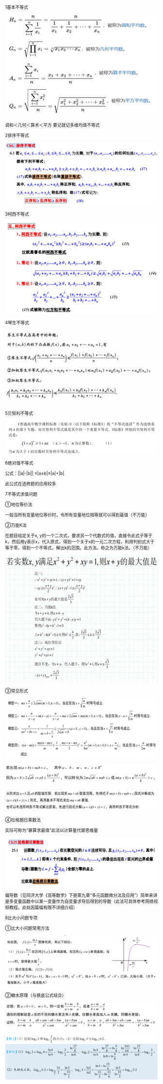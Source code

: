 1基本不等式

![image-20250129173505735](不等式.assets/image-20250129173505735.png)

调和＜几何＜算术＜平方  要记就记多维均值不等式



2排序不等式

![image-20250129173516260](不等式.assets/image-20250129173516260.png)



3柯西不等式

![image-20250129173525185](不等式.assets/image-20250129173525185.png)

4琴生不等式

![image-20250129173531611](不等式.assets/image-20250129173531611.png)

5贝努利不等式

![image-20250129173537691](不等式.assets/image-20250129173537691.png)

6绝对值不等式

公式：||a|-|b|| ≤|a±b|≤|a|+|b|

此公式在选修题的应用较多



7不等式求值问题

①地位等价法

一般当所有变量地位等价时，令所有变量地位相等就可以得到最值（不万能）

②万能K法

在题目给定关于x, y的一个二次式，要求另一个代数式的值，直接令此式子等于k，然后用y表示x，代入原式，得到一个关于x的一元二次方程，利用判别式大于等于零，得到一个不等式，解出k的范围。此方法，称之为万能k法。（不万能）

![image-20250129173604138](不等式.assets/image-20250129173604138.png)

③常见形式

![image-20250129173610459](不等式.assets/image-20250129173610459.png)

![image-20250129173614305](不等式.assets/image-20250129173614305.png)

![image-20250129173617706](不等式.assets/image-20250129173617706.png)

④拉格朗日乘数法

实际可称为“暴算求最值”此法以计算量代替思维量

![image-20250129173624459](不等式.assets/image-20250129173624459.png)

偏导数（见同济大学《高等数学》下册第九章“多元函数微分法及应用”）简单来讲是多变量函数中以某一变量作为自变量求导后得到的导数（此法可具体参考网络视频教程，此处因篇幅有限不详细介绍）



8比大小问题专项

①比大小问题常用方法

![image-20250129173642153](不等式.assets/image-20250129173642153.png)

②糖水原理（与换底公式结合）

![image-20250129173648060](不等式.assets/image-20250129173648060.png)

![image-20250129173650804](不等式.assets/image-20250129173650804.png)